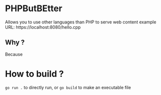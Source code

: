 # PHPButBEtter

Allows you to use other languages than PHP to serve web content
example URL: https://localhost:8080/hello.cpp

## Why ?

Because

# How to build ?
`go run .` to directly run, or `go build` to make an executable file

